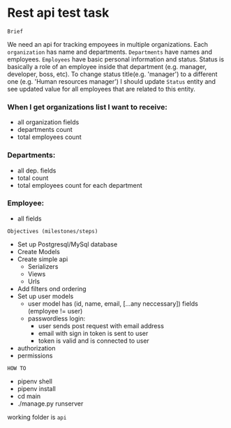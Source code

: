 # Rest api test task

    Brief

We need an api for tracking empoyees in multiple organizations. Each `organization` has name and departments. `Departments` have names and employees. `Employees` have basic personal information and status. Status is basically a role of an employee inside that department (e.g. manager, developer, boss, etc). To change status title(e.g. 'manager') to a different one (e.g. 'Human resources manager') I should update `Status` entity and see updated value for all employees that are related to this entity.

### When I get organizations list I want to receive:

- all organization fields
- departments count
- total employees count

### Departments:

- all dep. fields
- total count
- total employees count for each department

### Employee:

- all fields

>

    Objectives (milestones/steps)

- Set up Postgresql/MySql database
- Create Models
- Create simple api
  - Serializers
  - Views
  - Urls
- Add filters ond ordering
- Set up user models
  - user model has (id, name, email, [...any neccessary]) fields
    (employee != user)
  - passwordless login:
    - user sends post request with email address
    - email with sign in token is sent to user
    - token is valid and is connected to user
- authorization
- permissions
>
    HOW TO
- pipenv shell
- pipenv install
- cd main
- ./manage.py runserver
>
working folder is `api`
